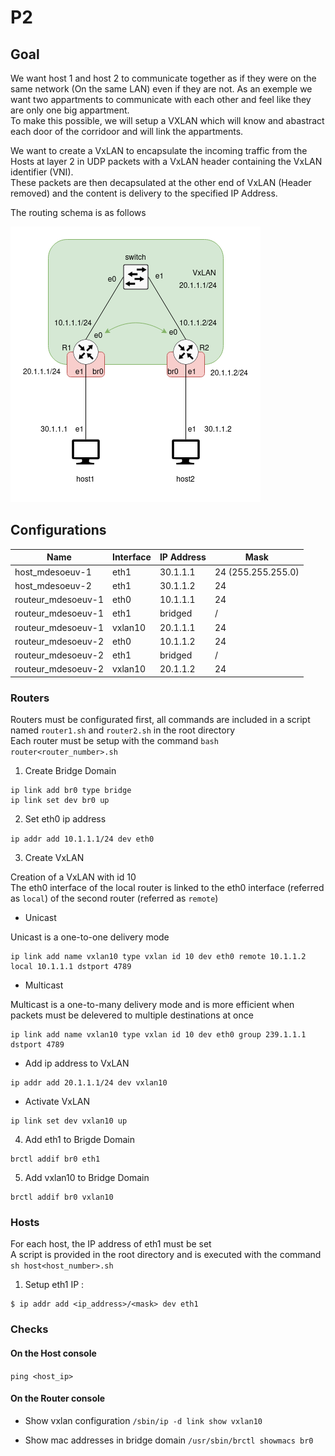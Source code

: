 # P2

## Goal

We want host 1 and host 2 to communicate together as if they were on the same network (On the same LAN) even if they are not. As an exemple we want two appartments to communicate with each other and feel like they are only one big appartment.  
To make this possible, we will setup a VXLAN which will know and abastract each door of the corridoor and will link the appartments.

We want to create a VxLAN to encapsulate the incoming traffic from the Hosts at layer 2 in UDP packets with a VxLAN header containing the VxLAN identifier (VNI).  
These packets are then decapsulated at the other end of VxLAN (Header removed) and the content is delivery to the specified IP Address.     

The routing schema is as follows

![](resources/badass_p2.drawio.png)

## Configurations

Name               | Interface | IP Address | Mask
-------------------|-----------|------------|-------------------
host_mdesoeuv-1    | eth1      | 30.1.1.1   | 24 (255.255.255.0)
host_mdesoeuv-2    | eth1      | 30.1.1.2   | 24
routeur_mdesoeuv-1 | eth0      | 10.1.1.1   | 24
routeur_mdesoeuv-1 | eth1      | bridged    | /       
routeur_mdesoeuv-1 | vxlan10   | 20.1.1.1   | 24
routeur_mdesoeuv-2 | eth0      | 10.1.1.2   | 24
routeur_mdesoeuv-2 | eth1      | bridged    | /      
routeur_mdesoeuv-2 | vxlan10   | 20.1.1.2   | 24


### Routers

Routers must be configurated first, all commands are included in a script named `router1.sh` and `router2.sh` in the root directory  
Each router must be setup with the command `bash router<router_number>.sh`  

1. Create Bridge Domain
```
ip link add br0 type bridge
ip link set dev br0 up

```

2. Set eth0 ip address  

`ip addr add 10.1.1.1/24 dev eth0`

3. Create VxLAN

Creation of a VxLAN with id 10  
The eth0 interface of the local router is linked to the eth0 interface (referred as `local`) of the second router (referred as `remote`)  


- Unicast  

Unicast is a one-to-one delivery mode

```
ip link add name vxlan10 type vxlan id 10 dev eth0 remote 10.1.1.2 local 10.1.1.1 dstport 4789
```

- Multicast

Multicast is a one-to-many delivery mode and is more efficient when packets must be delevered to multiple destinations at once

```
ip link add name vxlan10 type vxlan id 10 dev eth0 group 239.1.1.1 dstport 4789
```

- Add ip address to VxLAN

```
ip addr add 20.1.1.1/24 dev vxlan10 
```

- Activate VxLAN

```
ip link set dev vxlan10 up
```

4. Add eth1 to Brigde Domain

```
brctl addif br0 eth1
```

5. Add vxlan10 to Bridge Domain

```
brctl addif br0 vxlan10
```


### Hosts

For each host, the IP address of eth1 must be set  
A script is provided in the root directory and is executed with the command `sh host<host_number>.sh`  


1. Setup eth1 IP : 
```
$ ip addr add <ip_address>/<mask> dev eth1
```


### Checks

#### On the Host console

`ping <host_ip>`


#### On the Router console

- Show vxlan configuration
`/sbin/ip -d link show vxlan10`  

- Show mac addresses in bridge domain
`/usr/sbin/brctl showmacs br0`

